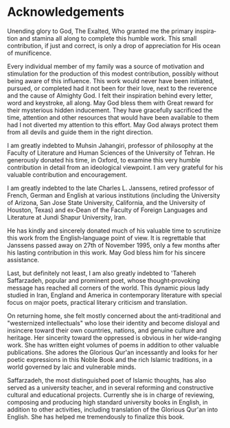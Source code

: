 Acknowledgements
================

Unending glory to God, The Exalted, Who granted me the primary
inspira­tion and stamina all along to complete this humble work. This
small contribution, if just and correct, is only a drop of appreciation
for His ocean of munificence.

Every individual member of my family was a source of motivation and
stimulation for the production of this modest contribution, possibly
with­out being aware of this influence. This work would never have been
initiated, pursued, or completed had it not been for their love, next to
the reverence and the cause of Almighty God. I felt their inspiration
behind every letter, word and keystroke, all along. May God bless them
with Great reward for their mysterious hidden inducement. They have
gracefully sacrificed the time, attention and other resources that would
have been available to them had I not diverted my attention to this
effort. May God always protect them from all devils and guide them in
the right direction.

I am greatly indebted to Muhsin Jahangiri, professor of philosophy at
the Faculty of Literature and Human Sciences of the University of
Tehran. He generously donated his time, in Oxford, to examine this very
humble contribution in detail from an ideological viewpoint. I am very
grateful for his valuable contribution and encouragement.

I am greatly indebted to the late Charles L. Janssens, retired professor
of French, German and English at various institutions (including the
University of Arizona, San Jose State University, California, and the
University of Houston, Texas) and ex‑Dean of the Faculty of Foreign
Languages and Literature at Jundi Shapur University, Iran.

He has kindly and sincerely donated much of his valuable time to
scrutinize this work from the English‑language point of view. It is
regrettable that Janssens passed away on 27th of November 1995, only a
few months after his lasting contribution in this work. May God bless
him for his sincere assistance.

Last, but definitely not least, I am also greatly indebted to 'Tahereh
Saffarzadeh, popular and prominent poet, whose thought‑provoking message
has reached all corners of the world. This dynamic pious lady studied in
Iran, England and America in contemporary literature with special focus
on major poets, practical literary criticism and translation.

On returning home, she felt mostly concerned about the anti‑traditional
and "westernized intellectuals" who lose their identity and become
disloyal and insincere toward their own countries, nations, and genuine
culture and heritage. Her sincerity toward the oppressed is obvious in
her wide‑ranging work. She has written eight volumes of poems in
addition to other valuable publications. She adores the Glorious Qur'an
incessantly and looks for her poetic expressions in this Noble Book and
the rich Islamic traditions, in a world governed by laic and vulnerable
minds.

Saffarzadeh, the most distin­guished poet of Islamic thoughts, has also
served as a university teacher, and in several reforming and
constructive cultural and educational projects. Currently she is in
charge of reviewing, composing and producing high standard university
books in English, in addition to other activities, including translation
of the Glorious Qur'an into English. She has helped me tremendously to
finalize this book.


